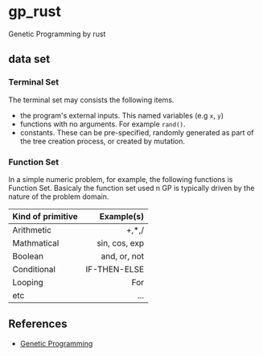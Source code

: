 # gp_rust

Genetic Programming by rust

## data set

### Terminal Set

The terminal set may consists the following items.

* the program's external inputs. This named variables (e.g `x`, `y`)
* functions with no arguments. For example `rand()`.
* constants. These can be pre-specified, randomly generated as part of the tree creation process, or created by mutation.

### Function Set

In a simple numeric problem, for example, the following functions is Function Set. Basicaly the function set used n GP is typically driven by the nature of the problem domain.

| Kind of primitive | Example(s)    |
|:------------------|--------------:|
| Arithmetic        | +,*,/         |
| Mathmatical       | sin, cos, exp | 
| Boolean           | and, or, not  |
| Conditional       | IF-THEN-ELSE  |
| Looping           | For           |
| etc               | ...           |


## References

* [Genetic Programming](http://geneticprogramming.com/)